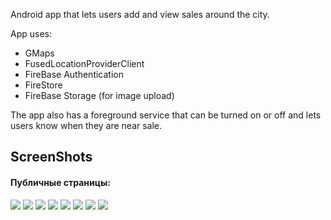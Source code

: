 Android app that lets users add and view sales around the city.

App uses:
  * GMaps
  * FusedLocationProviderClient
  * FireBase Authentication 
  * FireStore
  * FireBase Storage (for image upload)

The app also has a foreground service that can be turned on or off and lets users know when they are near sale.

## ScreenShots

#### Публичные страницы:

<a href="https://github.com/IlijaIlic/RMAS/blob/main/Scrs/Scr1.jpg?raw=true"><img src="https://github.com/IlijaIlic/RMAS/blob/main/Scrs/Scr2.jpg?raw=true" /></a>
<a href="https://github.com/IlijaIlic/RMAS/blob/main/Scrs/Scr1.jpg?raw=true"><img src="https://github.com/IlijaIlic/RMAS/blob/main/Scrs/Scr1.jpg?raw=true" /></a>
<a href="https://github.com/IlijaIlic/RMAS/blob/main/Scrs/Scr1.jpg?raw=true"><img src="https://github.com/IlijaIlic/RMAS/blob/main/Scrs/Scr3.jpg?raw=true" /></a>
<a href="https://github.com/IlijaIlic/RMAS/blob/main/Scrs/Scr1.jpg?raw=true"><img src="https://github.com/IlijaIlic/RMAS/blob/main/Scrs/Scr4.jpg?raw=true" /></a>
<a href="https://github.com/IlijaIlic/RMAS/blob/main/Scrs/Scr1.jpg?raw=true"><img src="https://github.com/IlijaIlic/RMAS/blob/main/Scrs/Scr5.jpg?raw=true" /></a>
<a href="https://github.com/IlijaIlic/RMAS/blob/main/Scrs/Scr1.jpg?raw=true"><img src="https://github.com/IlijaIlic/RMAS/blob/main/Scrs/Scr6.jpg?raw=true" /></a>
<a href="https://github.com/IlijaIlic/RMAS/blob/main/Scrs/Scr1.jpg?raw=true"><img src="https://github.com/IlijaIlic/RMAS/blob/main/Scrs/Scr7.jpg?raw=true" /></a>
<a href="https://github.com/IlijaIlic/RMAS/blob/main/Scrs/Scr1.jpg?raw=true"><img src="https://github.com/IlijaIlic/RMAS/blob/main/Scrs/Scr8.jpg?raw=true" /></a>
